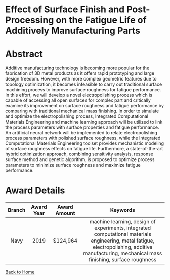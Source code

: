 
Effect of Surface Finish and Post-Processing on the Fatigue Life of Additively Manufacturing Parts
==================================================================================================

# Abstract


Additive manufacturing technology is becoming more popular for the fabrication of 3D metal products as it offers rapid prototyping and large design freedom. However, with more complex geometric features due to topology optimization, it becomes infeasible to carry out traditional surface machining process to improve surface roughness for fatigue performance. In this effort, we will develop a novel electropolishing process which is capable of accessing all open surfaces for complex part and critically examine its improvement on surface roughness and fatigue performance by comparing with traditional mechanical mass finishing. In order to simulate and optimize the electropolishing process, Integrated Computational Materials Engineering and machine learning approach will be utilized to link the process parameters with surface properties and fatigue performance. An artificial neural network will be implemented to relate electropolishing process parameters with polished surface roughness, while the Integrated Computational Materials Engineering toolset provides mechanistic modeling of surface roughness effects on fatigue life. Furthermore, a state-of-the-art hybrid optimization approach, combining sensitivity analysis, response surface method and genetic algorithm, is proposed to optimize process parameters to minimize surface roughness and maximize fatigue performance.  

# Award Details

|Branch|Award Year|Award Amount|Keywords|
| :---: | :---: | :---: | :---: |
|Navy|2019|$124,964|machine learning, design of experiments, integrated computational materials engineering, metal fatigue, electropolishing, additive manufacturing, mechanical mass finishing, surface roughness|
  
  


[Back to Home](https://github.com/chrischow/dod_sbir_awards/JH/#1991)